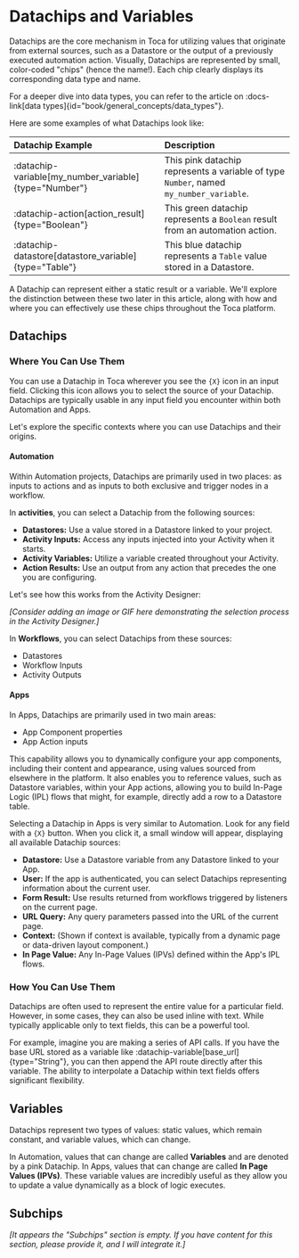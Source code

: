 # Datachips and Variables

Datachips are the core mechanism in Toca for utilizing values that originate from external sources, such as a Datastore or the output of a previously executed automation action. Visually, Datachips are represented by small, color-coded "chips" (hence the name\!). Each chip clearly displays its corresponding data type and name.

For a deeper dive into data types, you can refer to the article on :docs-link[data types]{id="book/general_concepts/data_types"}.

Here are some examples of what Datachips look like:

| Datachip Example | Description |
| :--------------- | :---------- |
| :datachip-variable[my_number_variable]{type="Number"} | This pink datachip represents a variable of type `Number`, named `my_number_variable`. |
| :datachip-action[action_result]{type="Boolean"} | This green datachip represents a `Boolean` result from an automation action. |
| :datachip-datastore[datastore_variable]{type="Table"} | This blue datachip represents a `Table` value stored in a Datastore. |

A Datachip can represent either a static result or a variable. We'll explore the distinction between these two later in this article, along with how and where you can effectively use these chips throughout the Toca platform.

## Datachips

### Where You Can Use Them

You can use a Datachip in Toca wherever you see the `{X}` icon in an input field. Clicking this icon allows you to select the source of your Datachip. Datachips are typically usable in any input field you encounter within both Automation and Apps.

Let's explore the specific contexts where you can use Datachips and their origins.

#### Automation

Within Automation projects, Datachips are primarily used in two places: as inputs to actions and as inputs to both exclusive and trigger nodes in a workflow.

In **activities**, you can select a Datachip from the following sources:

  * **Datastores:** Use a value stored in a Datastore linked to your project.
  * **Activity Inputs:** Access any inputs injected into your Activity when it starts.
  * **Activity Variables:** Utilize a variable created throughout your Activity.
  * **Action Results:** Use an output from any action that precedes the one you are configuring.

Let's see how this works from the Activity Designer:

*[Consider adding an image or GIF here demonstrating the selection process in the Activity Designer.]*

In **Workflows**, you can select Datachips from these sources:

  * Datastores
  * Workflow Inputs
  * Activity Outputs

#### Apps

In Apps, Datachips are primarily used in two main areas:

  * App Component properties
  * App Action inputs

This capability allows you to dynamically configure your app components, including their content and appearance, using values sourced from elsewhere in the platform. It also enables you to reference values, such as Datastore variables, within your App actions, allowing you to build In-Page Logic (IPL) flows that might, for example, directly add a row to a Datastore table.

Selecting a Datachip in Apps is very similar to Automation. Look for any field with a `{X}` button. When you click it, a small window will appear, displaying all available Datachip sources:

  * **Datastore:** Use a Datastore variable from any Datastore linked to your App.
  * **User:** If the app is authenticated, you can select Datachips representing information about the current user.
  * **Form Result:** Use results returned from workflows triggered by listeners on the current page.
  * **URL Query:** Any query parameters passed into the URL of the current page.
  * **Context:** (Shown if context is available, typically from a dynamic page or data-driven layout component.)
  * **In Page Value:** Any In-Page Values (IPVs) defined within the App's IPL flows.

### How You Can Use Them

Datachips are often used to represent the entire value for a particular field. However, in some cases, they can also be used inline with text. While typically applicable only to text fields, this can be a powerful tool.

For example, imagine you are making a series of API calls. If you have the base URL stored as a variable like :datachip-variable[base_url]{type="String"}, you can then append the API route directly after this variable. The ability to interpolate a Datachip within text fields offers significant flexibility.

## Variables

Datachips represent two types of values: static values, which remain constant, and variable values, which can change.

In Automation, values that can change are called **Variables** and are denoted by a pink Datachip. In Apps, values that can change are called **In Page Values (IPVs)**. These variable values are incredibly useful as they allow you to update a value dynamically as a block of logic executes.


## Subchips

*[It appears the "Subchips" section is empty. If you have content for this section, please provide it, and I will integrate it.]*

